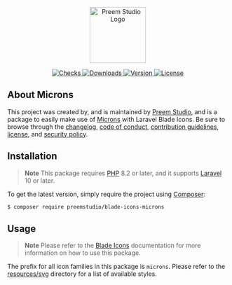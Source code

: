 <p align="center">
    <a href="https://preem.studio" target="_blank">
        <img src="https://raw.githubusercontent.com/PreemStudio/assets/main/logo-text.svg" width="128" alt="Preem Studio Logo" />
    </a>
</p>

<p align="center">
    <a href="https://github.com/PreemStudio/blade-icons-microns/actions">
        <img src="https://badge.sh/github/check-runs/PreemStudio/blade-icons-microns" alt="Checks" />
    </a>
    <a href="https://packagist.org/packages/preemstudio/blade-icons-microns">
        <img src="https://badge.sh/packagist/downloads/PreemStudio/blade-icons-microns" alt="Downloads" />
    </a>
    <a href="https://packagist.org/packages/preemstudio/blade-icons-microns">
        <img src="https://badge.sh/packagist/version/PreemStudio/blade-icons-microns" alt="Version" />
    </a>
    <a href="https://packagist.org/packages/preemstudio/blade-icons-microns">
        <img src="https://badge.sh/packagist/license/PreemStudio/blade-icons-microns" alt="License" />
    </a>
</p>

## About Microns

This project was created by, and is maintained by [Preem Studio](https://github.com/PreemStudio), and is a package to easily make use of [Microns](https://github.com/stephenhutchings/microns) with Laravel Blade Icons. Be sure to browse through the [changelog](CHANGELOG.md), [code of conduct](.github/CODE_OF_CONDUCT.md), [contribution guidelines](.github/CONTRIBUTING.md), [license](LICENSE), and [security policy](.github/SECURITY.md).

## Installation

> **Note**
> This package requires [PHP](https://www.php.net/) 8.2 or later, and it supports [Laravel](https://laravel.com/) 10 or later.

To get the latest version, simply require the project using [Composer](https://getcomposer.org/):

```bash
$ composer require preemstudio/blade-icons-microns
```

## Usage

> **Note**
> Please refer to the [Blade Icons](https://github.com/PreemStudio/blade-icons) documentation for more information on how to use this package.

The prefix for all icon families in this package is `microns`. Please refer to the [resources/svg](/resources/svg) directory for a list of available styles.
